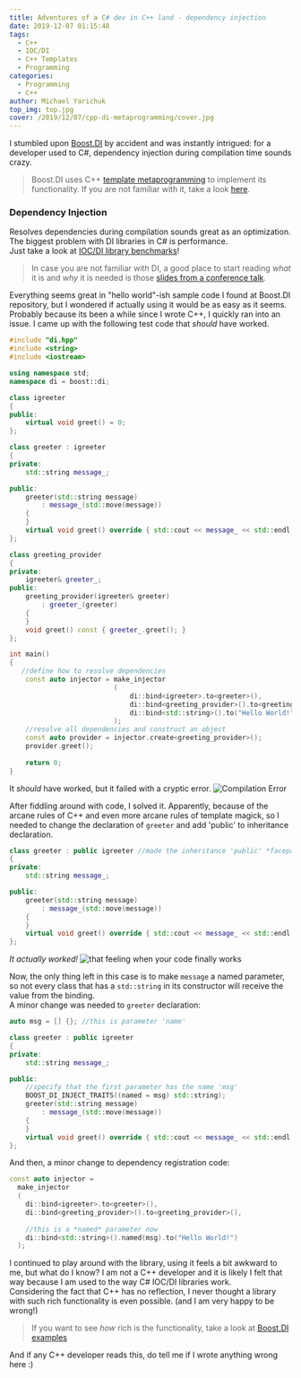```yaml
---
title: Adventures of a C# dev in C++ land - dependency injection
date: 2019-12-07 01:15:48
tags:
  - C++
  - IOC/DI
  - C++ Templates
  - Programming
categories:
  - Programming
  - C++
author: Michael Yarichuk  
top_img: top.jpg
cover: /2019/12/07/cpp-di-metaprogramming/cover.jpg
---
```

I stumbled upon [Boost.DI](https://boost-experimental.github.io/di/index.html) by accident and was instantly intrigued: for a developer used to C#, dependency injection during compilation time sounds crazy.

> Boost.DI uses C++ [template metaprogramming](https://en.wikipedia.org/wiki/Template_metaprogramming) to implement its functionality. If you are not familiar with it, take a look [here](https://www.fluentcpp.com/2017/06/02/write-template-metaprogramming-expressively/).

### Dependency Injection
Resolves dependencies during compilation sounds great as an optimization. The biggest problem with DI libraries in C# is performance.  
Just take a look at [IOC/DI library benchmarks](https://github.com/danielpalme/IocPerformance#basic-features)! 
> In case you are not familiar with DI, a good place to start reading *what* it is and *why* it is needed is those [slides from a conference talk](https://boost-experimental.github.io/di/cppcon-2018/#/). 

Everything seems great in "hello world"-ish sample code I found at Boost.DI repository, but I wondered if actually using it would be as easy as it seems. Probably because its been a while since I wrote C++, I quickly ran into an issue. I came up with the following test code that *should* have worked.
```c++ 
#include "di.hpp"
#include <string>
#include <iostream>

using namespace std;
namespace di = boost::di;

class igreeter
{
public:
    virtual void greet() = 0;
};

class greeter : igreeter
{
private:
    std::string message_;

public:
    greeter(std::string message)
        : message_(std::move(message))
    {
    }
    virtual void greet() override { std::cout << message_ << std::endl; }
};

class greeting_provider
{
private:
    igreeter& greeter_;
public:
    greeting_provider(igreeter& greeter)
        : greeter_(greeter)
    {
    }
    void greet() const { greeter_.greet(); }
};

int main()
{
   //define how to resolve dependencies
    const auto injector = make_injector
                          (
                              di::bind<igreeter>.to<greeter>(),
                              di::bind<greeting_provider>().to<greeting_provider>(),
                              di::bind<std::string>().to("Hello World!")
                          );
    //resolve all dependencies and construct an object
    const auto provider = injector.create<greeting_provider>();
    provider.greet();
    
    return 0;
}

```
It *should* have worked, but it failed with a cryptic error.
![Compilation Error](wtf.jpg)

After fiddling around with code, I solved it. Apparently, because of the arcane rules of C++ and even more arcane rules of template magick, so I needed to change the declaration of ``greeter`` and add 'public' to inheritance declaration.
```c++
class greeter : public igreeter //made the inheritance 'public' *facepalm*
{
private:
    std::string message_;

public:
    greeter(std::string message)
        : message_(std::move(message))
    {
    }
    virtual void greet() override { std::cout << message_ << std::endl; }
};
```
*It actually worked!*
![that feeling when your code finally works](rage.jpg)
  
Now, the only thing left in this case is to make ``message`` a named parameter, so not every class that has a ``std::string`` in its constructor will receive the value from the binding.  
A minor change was needed to ``greeter`` declaration:
```c++
auto msg = [] {}; //this is parameter 'name'

class greeter : public igreeter
{
private:
    std::string message_;

public:
    //specify that the first parameter has the name 'msg'
    BOOST_DI_INJECT_TRAITS((named = msg) std::string);
    greeter(std::string message)
        : message_(std::move(message))
    {
    }
    virtual void greet() override { std::cout << message_ << std::endl; }
};
```

And then, a minor change to dependency registration code:
```c++
const auto injector = 
  make_injector
  (
    di::bind<igreeter>.to<greeter>(),
    di::bind<greeting_provider>().to<greeting_provider>(),
    
    //this is a *named* parameter now
    di::bind<std::string>().named(msg).to("Hello World!")
  );
```


I continued to play around with the library, using it feels a bit awkward to me, but what do I know? I am not a C++ developer and it is likely I felt that way because I am used to the way C# IOC/DI libraries work.   
Considering the fact that C++ has no reflection, I never thought a library with such rich functionality is even possible. (and I am very happy to be wrong!)  
> If you want to see *how* rich is the functionality, take a look at [Boost.DI examples](https://boost-experimental.github.io/di/examples.html)

And if any C++ developer reads this, do tell me if I wrote anything wrong here :)